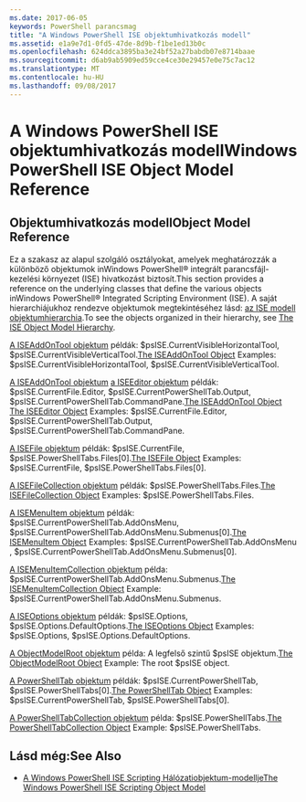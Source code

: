 ```yaml
---
ms.date: 2017-06-05
keywords: PowerShell parancsmag
title: "A Windows PowerShell ISE objektumhivatkozás modell"
ms.assetid: e1a9e7d1-0fd5-47de-8d9b-f1be1ed13b0c
ms.openlocfilehash: 624ddca3895ba3e24bf52a27babdb07e8714baae
ms.sourcegitcommit: d6ab9ab5909ed59cce4ce30e29457e0e75c7ac12
ms.translationtype: MT
ms.contentlocale: hu-HU
ms.lasthandoff: 09/08/2017
---
```

# <a name="windows-powershell-ise-object-model-reference"></a><span data-ttu-id="75b67-103">A Windows PowerShell ISE objektumhivatkozás modell</span><span class="sxs-lookup"><span data-stu-id="75b67-103">Windows PowerShell ISE Object Model Reference</span></span>
  
## <a name="object-model-reference"></a><span data-ttu-id="75b67-104">Objektumhivatkozás modell</span><span class="sxs-lookup"><span data-stu-id="75b67-104">Object Model Reference</span></span>
 <span data-ttu-id="75b67-105">Ez a szakasz az alapul szolgáló osztályokat, amelyek meghatározzák a különböző objektumok inWindows PowerShell® integrált parancsfájl-kezelési környezet (ISE) hivatkozást biztosít.</span><span class="sxs-lookup"><span data-stu-id="75b67-105">This section provides a reference on the underlying classes that define the various objects inWindows PowerShell® Integrated Scripting Environment (ISE).</span></span> <span data-ttu-id="75b67-106">A saját hierarchiájukhoz rendezve objektumok megtekintéséhez lásd: [az ISE modell objektumhierarchia](The-ISE-Object-Model-Hierarchy.md).</span><span class="sxs-lookup"><span data-stu-id="75b67-106">To see the objects organized in their hierarchy, see [The ISE Object Model Hierarchy](The-ISE-Object-Model-Hierarchy.md).</span></span>

 <span data-ttu-id="75b67-107">[A ISEAddOnTool objektum](The-ISEAddOnTool-Object.md) példák: $psISE.CurrentVisibleHorizontalTool, $psISE.CurrentVisibleVerticalTool.</span><span class="sxs-lookup"><span data-stu-id="75b67-107">[The ISEAddOnTool Object](The-ISEAddOnTool-Object.md) Examples: $psISE.CurrentVisibleHorizontalTool, $psISE.CurrentVisibleVerticalTool.</span></span>

 <span data-ttu-id="75b67-108">[A ISEAddOnTool objektum](The-ISEAddOnTool-Object.md) [a ISEEditor objektum](The-ISEEditor-Object.md) példák: $psISE.CurrentFile.Editor, $psISE.CurrentPowerShellTab.Output, $psISE.CurrentPowerShellTab.CommandPane.</span><span class="sxs-lookup"><span data-stu-id="75b67-108">[The ISEAddOnTool Object](The-ISEAddOnTool-Object.md) [The ISEEditor Object](The-ISEEditor-Object.md) Examples: $psISE.CurrentFile.Editor, $psISE.CurrentPowerShellTab.Output, $psISE.CurrentPowerShellTab.CommandPane.</span></span>

 <span data-ttu-id="75b67-109">[A ISEFile objektum](The-ISEFile-Object.md) példák: $psISE.CurrentFile, $psISE.PowerShellTabs.Files\[0\].</span><span class="sxs-lookup"><span data-stu-id="75b67-109">[The ISEFile Object](The-ISEFile-Object.md) Examples: $psISE.CurrentFile, $psISE.PowerShellTabs.Files\[0\].</span></span>

 <span data-ttu-id="75b67-110">[A ISEFileCollection objektum](The-ISEFileCollection-Object.md) példák: $psISE.PowerShellTabs.Files.</span><span class="sxs-lookup"><span data-stu-id="75b67-110">[The ISEFileCollection Object](The-ISEFileCollection-Object.md) Examples: $psISE.PowerShellTabs.Files.</span></span>

 <span data-ttu-id="75b67-111">[A ISEMenuItem objektum](The-ISEMenuItem-Object.md) példák: $psISE.CurrentPowerShellTab.AddOnsMenu, $psISE.CurrentPowerShellTab.AddOnsMenu.Submenus\[0\].</span><span class="sxs-lookup"><span data-stu-id="75b67-111">[The ISEMenuItem Object](The-ISEMenuItem-Object.md) Examples: $psISE.CurrentPowerShellTab.AddOnsMenu , $psISE.CurrentPowerShellTab.AddOnsMenu.Submenus\[0\].</span></span>

 <span data-ttu-id="75b67-112">[A ISEMenuItemCollection objektum](The-ISEMenuItemCollection-Object.md) példa: $psISE.CurrentPowerShellTab.AddOnsMenu.Submenus.</span><span class="sxs-lookup"><span data-stu-id="75b67-112">[The ISEMenuItemCollection Object](The-ISEMenuItemCollection-Object.md) Example: $psISE.CurrentPowerShellTab.AddOnsMenu.Submenus.</span></span>

 <span data-ttu-id="75b67-113">[A ISEOptions objektum](The-ISEOptions-Object.md) példák: $psISE.Options, $psISE.Options.DefaultOptions.</span><span class="sxs-lookup"><span data-stu-id="75b67-113">[The ISEOptions Object](The-ISEOptions-Object.md) Examples: $psISE.Options, $psISE.Options.DefaultOptions.</span></span>

 <span data-ttu-id="75b67-114">[A ObjectModelRoot objektum](The-ObjectModelRoot-Object.md) példa: A legfelső szintű $psISE objektum.</span><span class="sxs-lookup"><span data-stu-id="75b67-114">[The ObjectModelRoot Object](The-ObjectModelRoot-Object.md) Example: The root $psISE object.</span></span>

 <span data-ttu-id="75b67-115">[A PowerShellTab objektum](The-PowerShellTab-Object.md) példák: $psISE.CurrentPowerShellTab, $psISE.PowerShellTabs\[0\].</span><span class="sxs-lookup"><span data-stu-id="75b67-115">[The PowerShellTab Object](The-PowerShellTab-Object.md) Examples: $psISE.CurrentPowerShellTab, $psISE.PowerShellTabs\[0\].</span></span>

 <span data-ttu-id="75b67-116">[A PowerShellTabCollection objektum](The-PowerShellTabCollection-Object.md) példa: $psISE.PowerShellTabs.</span><span class="sxs-lookup"><span data-stu-id="75b67-116">[The PowerShellTabCollection Object](The-PowerShellTabCollection-Object.md) Example: $psISE.PowerShellTabs.</span></span>

## <a name="see-also"></a><span data-ttu-id="75b67-117">Lásd még:</span><span class="sxs-lookup"><span data-stu-id="75b67-117">See Also</span></span>
- [<span data-ttu-id="75b67-118">A Windows PowerShell ISE Scripting Hálózatiobjektum-modellje</span><span class="sxs-lookup"><span data-stu-id="75b67-118">The Windows PowerShell ISE Scripting Object Model</span></span>](The-Windows-PowerShell-ISE-Scripting-Object-Model.md)
